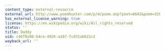 ```yaml
---
content_type: external-resource
external_url: http://www.poemhunter.com/p/m/poem.asp?poet=6642&poem=32671
has_external_license_warning: true
license: https://en.wikipedia.org/wiki/All_rights_reserved
status: ''
title: Daddy
uid: c46f8a96-b4ca-4926-a107-fcd31ab821c2
wayback_url: ''
---
```

